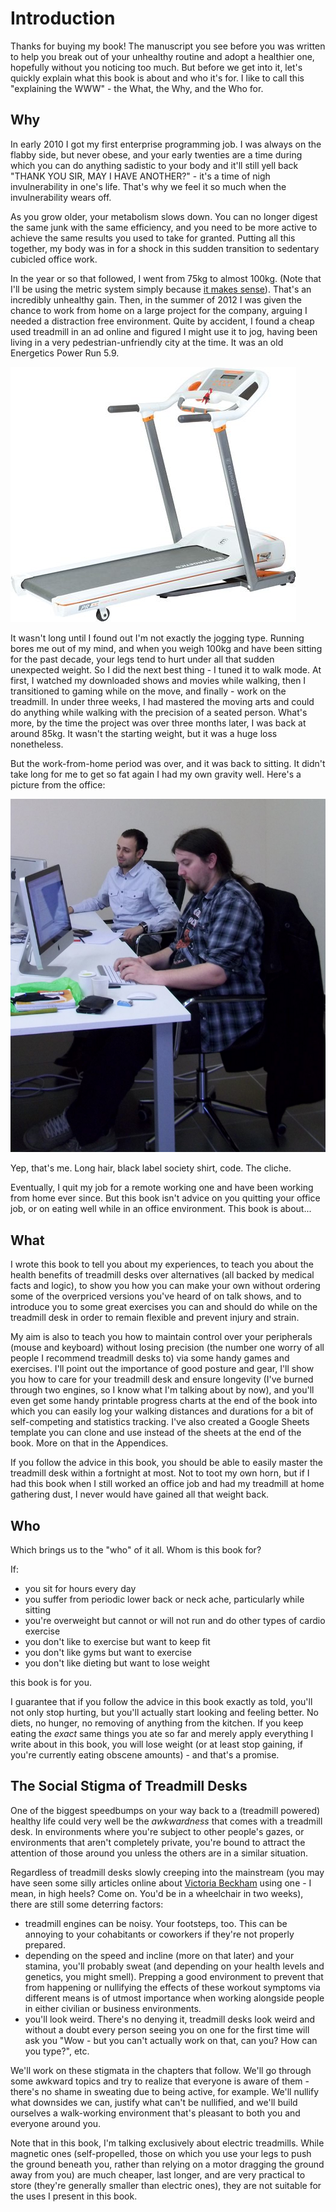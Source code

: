 # Introduction

Thanks for buying my book! The manuscript you see before you was written to help you break out of your unhealthy routine and adopt a healthier one, hopefully without you noticing too much. But before we get into it, let's quickly explain what this book is about and who it's for. I like to call this "explaining the WWW" - the What, the Why, and the Who for.

## Why

In early 2010 I got my first enterprise programming job. I was always on the flabby side, but never obese, and your early twenties are a time during which you can do anything sadistic to your body and it'll still yell back "THANK YOU SIR, MAY I HAVE ANOTHER?" - it's a time of nigh invulnerability in one's life. That's why we feel it so much when the invulnerability wears off.

As you grow older, your metabolism slows down. You can no longer digest the same junk with the same efficiency, and you need to be more active to achieve the same results you used to take for granted. Putting all this together, my body was in for a shock in this sudden transition to sedentary cubicled office work.

In the year or so that followed, I went from 75kg to almost 100kg. (Note that I'll be using the metric system simply because [it makes sense](http://i.imgur.com/R5CYFSD.png)). That's an incredibly unhealthy gain. Then, in the summer of 2012 I was given the chance to work from home on a large project for the company, arguing I needed a distraction free environment. Quite by accident, I found a cheap used treadmill in an ad online and figured I might use it to jog, having been living in a very pedestrian-unfriendly city at the time. It was an old Energetics Power Run 5.9.

![](images/01/01.jpg)

It wasn't long until I found out I'm not exactly the jogging type. Running bores me out of my mind, and when you weigh 100kg and have been sitting for the past decade, your legs tend to hurt under all that sudden unexpected weight. So I did the next best thing - I tuned it to walk mode. At first, I watched my downloaded shows and movies while walking, then I transitioned to gaming while on the move, and finally - work on the treadmill. In under three weeks, I had mastered the moving arts and could do anything while walking with the precision of a seated person. What's more, by the time the project was over three months later, I was back at around 85kg. It wasn't the starting weight, but it was a huge loss nonetheless. 

But the work-from-home period was over, and it was back to sitting. It didn't take long for me to get so fat again I had my own gravity well. Here's a picture from the office:

![](images/01/02.png)

Yep, that's me. Long hair, black label society shirt, code. The cliche.

Eventually, I quit my job for a remote working one and have been working from home ever since. But this book isn't advice on you quitting your office job, or on eating well while in an office environment. This book is about...

## What

I wrote this book to tell you about my experiences, to teach you about the health benefits of treadmill desks over alternatives (all backed by medical facts and logic), to show you how you can make your own without ordering some of the overpriced versions you've heard of on talk shows, and to introduce you to some great exercises you can and should do while on the treadmill desk in order to remain flexible and prevent injury and strain. 

My aim is also to teach you how to maintain control over your peripherals (mouse and keyboard) without losing precision (the number one worry of all people I recommend treadmill desks to) via some handy games and exercises. I'll point out the importance of good posture and gear, I'll show you how to care for your treadmill desk and ensure longevity (I've burned through two engines, so I know what I'm talking about by now), and you'll even get some handy printable progress charts at the end of the book into which you can easily log your walking distances and durations for a bit of self-competing and statistics tracking. I've also created a Google Sheets template you can clone and use instead of the sheets at the end of the book. More on that in the Appendices.

If you follow the advice in this book, you should be able to easily master the treadmill desk within a fortnight at most. Not to toot my own horn, but if I had this book when I still worked an office job and had my treadmill at home gathering dust, I never would have gained all that weight back.

## Who

Which brings us to the "who" of it all. Whom is this book for?

If:

 - you sit for hours every day
 - you suffer from periodic lower back or neck ache, particularly while sitting
 - you're overweight but cannot or will not run and do other types of cardio exercise
 - you don't like to exercise but want to keep fit
 - you don't like gyms but want to exercise
 - you don't like dieting but want to lose weight

this book is for you.

I guarantee that if you follow the advice in this book exactly as told, you'll not only stop hurting, but you'll actually start looking and feeling better. No diets, no hunger, no removing of anything from the kitchen. If you keep eating the *exact* same things you ate so far and merely apply everything I write about in this book, you will lose weight (or at least stop gaining, if you're currently eating obscene amounts) - and that's a promise.

## The Social Stigma of Treadmill Desks

One of the biggest speedbumps on your way back to a (treadmill powered) healthy life could very well be the *awkwardness* that comes with a treadmill desk. In environments where you're subject to other people's gazes, or environments that aren't completely private, you're bound to attract the attention of those around you unless the others are in a similar situation.

Regardless of treadmill desks slowly creeping into the mainstream (you may have seen some silly articles online about [Victoria Beckham](http://www.dailymail.co.uk/tvshowbiz/article-2579728/Victoria-Beckham-tries-treadmill-built-desk-wearing-pair-towering-heels.html) using one - I mean, in high heels? Come on. You'd be in a wheelchair in two weeks), there are still some deterring factors:

- treadmill engines can be noisy. Your footsteps, too. This can be annoying to your cohabitants or coworkers if they're not properly prepared.
- depending on the speed and incline (more on that later) and your stamina, you'll probably sweat (and depending on your health levels and genetics, you might smell). Prepping a good environment to prevent that from happening or nullifying the effects of these workout symptoms via different means is of utmost importance when working alongside people in either civilian or business environments.
- you'll look weird. There's no denying it, treadmill desks look weird and without a doubt every person seeing you on one for the first time will ask you "Wow - but you can't actually work on that, can you? How can you type?", etc.

We'll work on these stigmata in the chapters that follow. We'll go through some awkward topics and try to realize that everyone is aware of them - there's no shame in sweating due to being active, for example. We'll nullify what downsides we can, justify what can't be nullified, and we'll build ourselves a walk-working environment that's pleasant to both you and everyone around you.

Note that in this book, I'm talking exclusively about electric treadmills. While magnetic ones (self-propelled, those on which you use your legs to push the ground beneath you, rather than relying on a motor dragging the ground away from you) are much cheaper, last longer, and are very practical to store (they're generally smaller than electric ones), they are not suitable for the uses I present in this book.